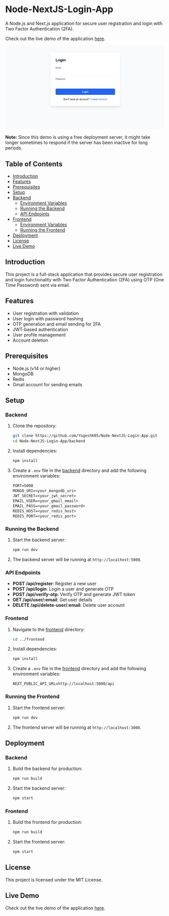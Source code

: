 # Node-NextJS-Login-App

A Node.js and Next.js application for secure user registration and login with Two Factor Authentication (2FA).

Check out the live demo of the application [here](https://node-next-js-login-app.vercel.app/login).

![Login Page](image-1.png)

**Note:** Since this demo is using a free deployment server, it might take longer sometimes to respond if the server has been inactive for long periods.


## Table of Contents

- [Introduction](#introduction)
- [Features](#features)
- [Prerequisites](#prerequisites)
- [Setup](#setup)
- [Backend](#backend)
  - [Environment Variables](#environment-variables)
  - [Running the Backend](#running-the-backend)
  - [API Endpoints](#api-endpoints)
- [Frontend](#frontend)
  - [Environment Variables](#environment-variables-1)
  - [Running the Frontend](#running-the-frontend)
- [Deployment](#deployment)
- [License](#license)
- [Live Demo](#live-demo)

## Introduction

This project is a full-stack application that provides secure user registration and login functionality with Two Factor Authentication (2FA) using OTP (One Time Password) sent via email.

## Features

- User registration with validation
- User login with password hashing
- OTP generation and email sending for 2FA
- JWT-based authentication
- User profile management
- Account deletion

## Prerequisites

- Node.js (v14 or higher)
- MongoDB
- Redis
- Gmail account for sending emails

## Setup

### Backend

1. Clone the repository:

    ```sh
    git clone https://github.com/YogeshK05/Node-NextJS-Login-App.git
    cd Node-NextJS-Login-App/backend
    ```

2. Install dependencies:

    ```sh
    npm install
    ```

3. Create a `.env` file in the [backend](http://_vscodecontentref_/1) directory and add the following environment variables:

    ```env
    PORT=5000
    MONGO_URI=<your_mongodb_uri>
    JWT_SECRET=<your_jwt_secret>
    EMAIL_USER=<your_gmail_email>
    EMAIL_PASS=<your_gmail_password>
    REDIS_HOST=<your_redis_host>
    REDIS_PORT=<your_redis_port>
    ```

### Running the Backend

1. Start the backend server:

    ```sh
    npm run dev
    ```

2. The backend server will be running at `http://localhost:5000`.

### API Endpoints

- **POST /api/register**: Register a new user
- **POST /api/login**: Login a user and generate OTP
- **POST /api/verify-otp**: Verify OTP and generate JWT token
- **GET /api/user/:email**: Get user details
- **DELETE /api/delete-user/:email**: Delete user account

### Frontend

1. Navigate to the [frontend](http://_vscodecontentref_/2) directory:

    ```sh
    cd ../frontend
    ```

2. Install dependencies:

    ```sh
    npm install
    ```

3. Create a `.env` file in the [frontend](http://_vscodecontentref_/3) directory and add the following environment variables:

    ```env
    NEXT_PUBLIC_API_URL=http://localhost:5000/api
    ```

### Running the Frontend

1. Start the frontend server:

    ```sh
    npm run dev
    ```

2. The frontend server will be running at `http://localhost:3000`.

## Deployment

### Backend

1. Build the backend for production:

    ```sh
    npm run build
    ```

2. Start the backend server:

    ```sh
    npm start
    ```

### Frontend

1. Build the frontend for production:

    ```sh
    npm run build
    ```

2. Start the frontend server:

    ```sh
    npm start
    ```

## License

This project is licensed under the MIT License.

## Live Demo

Check out the live demo of the application [here](https://node-next-js-login-app.vercel.app/login).